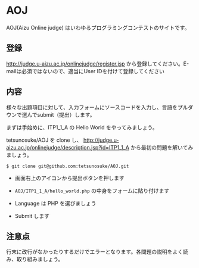 # AOJ

AOJ(Aizu Online judge) はいわゆるプログラミングコンテストのサイトです。

## 登録

http://judge.u-aizu.ac.jp/onlinejudge/register.jsp から登録してください。E-mailは必須ではないので、適当にUser IDを付けて登録してください

## 内容

様々な出題項目に対して、入力フォームにソースコードを入力し、言語をプルダウンで選んでsubmit（提出）します。

まずは手始めに、ITP1_1_A の Hello World をやってみましょう。

tetsunosuke/AOJ を clone し、 http://judge.u-aizu.ac.jp/onlinejudge/description.jsp?id=ITP1_1_A から最初の問題を解いてみましょう。

```
$ git clone git@github.com:tetsunosuke/AOJ.git
```

* 画面右上のアイコンから提出ボタンを押します

* `AOJ/ITP1_1_A/hello_world.php` の中身をフォームに貼り付けます

* Language は PHP を選びましょう

* Submit します

## 注意点

行末に改行がなかったりするだけでエラーとなります。各問題の説明をよく読み、取り組みましょう。


